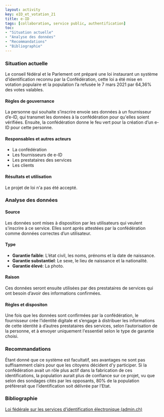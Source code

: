 ```yaml
---
layout: activity
key: eID_et_votation_21
title: e-ID
tags: [collaboration, service public, authentification]
toc:
- "Situation actuelle"
- "Analyse des données"
- "Recommandations"
- "Bibliographie"
---
```


### Situation actuelle
Le conseil fédéral et le Parlement ont préparé une loi instaurant un système d’identification reconnu par la Confédération, cette loi a été mise en votation populaire et la population l’a refusée le 7 mars 2021 par 64,36% des votes valables.

#### Règles de gouvernance
La personne qui souhaite s’inscrire envoie ses données à un fournisseur d’e-ID, qui transmet les données à la confédération pour qu'elles soient vérifiées. Ensuite, la confédération donne le feu vert pour la création d’un e-ID pour cette personne.

#### Responsables et autres acteurs
- La confédération
- Les fournisseurs de e-ID
- Les prestataires des services
- Les clients

#### Résultats et utilisation
Le projet de loi n'a pas été accepté.

### Analyse des données
#### Source
Les données sont mises à disposition par les utilisateurs qui veulent s'inscrire à ce service.
Elles sont après attestées par la confédération comme données correctes d’un utilisateur.

#### Type
- **Garantie faible**: L’état civil, les noms, prénoms et la date de naissance.
- **Garantie substantiel**: Le sexe, le lieu de naissance et la nationalité.
- **Garantie élevé**: La photo.

#### Raison
Ces données seront ensuite utilisées par des prestataires de services qui ont besoin d’avoir des informations confirmées.

#### Règles et dispositon
Une fois que les données sont confirmées par la confédération, le fournisseur crée l’identité digitale et s’engage à distribuer les informations de cette identité à d’autres prestataires des services, selon l’autorisation de la personne, et à envoyer uniquement l'essentiel selon le type de garantie choisi.

### Recommandations
Étant donné que ce système est facultatif, ses avantages ne sont pas suffisamment clairs pour que les citoyens décident d'y participer.
Si la confédération avait un rôle plus actif dans la fabrication de ces identifications, la population aurait plus de confiance sur ce projet, vu que selon des sondages cités par les opposants, 80% de la population préférerait que l’identification soit délivrée par l’Etat.

### Bibliographie
[Loi fédérale sur les services d’identification électronique (admin.ch)](https://www.bj.admin.ch/bj/fr/home/staat/gesetzgebung/e-id.html)
